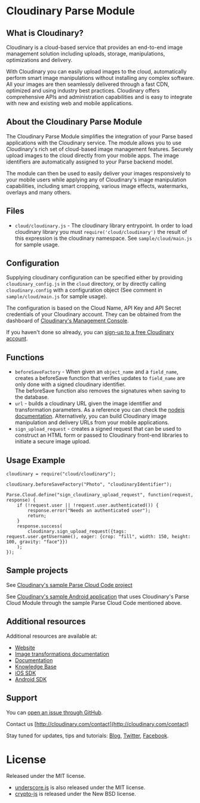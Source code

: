 # Cloudinary Parse Module

## What is Cloudinary?

Cloudinary is a cloud-based service that provides an end-to-end image management solution including uploads, storage, manipulations, optimizations and delivery.

With Cloudinary you can easily upload images to the cloud, automatically perform smart image manipulations without installing any complex software. 
All your images are then seamlessly delivered through a fast CDN, optimized and using industry best practices. 
Cloudinary offers comprehensive APIs and administration capabilities and is easy to integrate with new and existing web and mobile applications.

## About the Cloudinary Parse Module

The Cloudinary Parse Module simplifies the integration of your Parse based applications with the Cloudinary service. The module allows you to use Cloudinary's rich set of cloud-based image management features. Securely upload images to the cloud directly from your mobile apps. The image identifiers are automatically assigned to your Parse backend model. 

The module can then be used to easily deliver your images responsively to your mobile users while applying any of Cloudinary's image manipulation capabilities, including smart cropping, various image effects, watermarks, overlays and many others.


## Files

* `cloud/cloudinary.js` - The cloudinary library entrypoint. In order to load cloudinary library you must `require('cloud/cloudinary')` the result of this expression is the cloudinary namespace. See `sample/cloud/main.js` for sample usage.

## Configuration

Supplying cloudinary configuration can be specified either by providing `cloudinary_config.js` in the `cloud` directory, or by directly calling `cloudinary.config` with a configuration object (See comment in `sample/cloud/main.js` for sample usage). 

The configuration is based on the Cloud Name, API Key and API Secret credentials of your Cloudinary account. They can be obtained from the dashboard of [Cloudinary's Management Console](https://cloudinary.com/console).

If you haven't done so already, you can [sign-up to a free Cloudinary account](https://cloudinary.com/users/register/free).

## Functions

  * `beforeSaveFactory` - When given an `object_name` and a `field_name`, creates a beforeSave function that verifies updates to `field_name` are only done with a signed cloudinary identifier.   
     The beforeSave function also removes the signatures when saving to the database.
  * `url` - builds a cloudinary URL given the image identifier and transformation parameters. As a reference you can check the [nodejs documentation](http://cloudinary.com/documentation/node_image_manipulation). Alternatively, you can build Cloudinary image manipulation and delivery URLs from your mobile applications.
  * `sign_upload_request` - creates a signed request that can be used to construct an HTML form or passed to Cloudinary front-end libraries to initiate a secure image upload.

## Usage Example

````
cloudinary = require("cloud/cloudinary");

cloudinary.beforeSaveFactory("Photo", "cloudinaryIdentifier");

Parse.Cloud.define("sign_cloudinary_upload_request", function(request, response) {
    if (!request.user || !request.user.authenticated()) {
        response.error("Needs an authenticated user");
        return;
    }
    response.success(
        cloudinary.sign_upload_request({tags: request.user.getUsername(), eager: {crop: "fill", width: 150, height: 100, gravity: "face"}})
    );
});

````

## Sample projects

See [Cloudinary's sample Parse Cloud Code project](https://github.com/cloudinary/cloudinary_parse/tree/master/sample)

See [Cloudinary's sample Android application](https://github.com/cloudinary/cloudinary_android_parse_sample) that uses Cloudinary's Parse Cloud Module through the sample Parse Cloud Code mentioned above.

## Additional resources

Additional resources are available at:

* [Website](http://cloudinary.com)
* [Image transformations documentation](http://cloudinary.com/documentation/image_transformations)
* [Documentation](http://cloudinary.com/documentation)
* [Knowledge Base](http://support.cloudinary.com/forums)
* [iOS SDK](https://github.com/cloudinary/cloudinary_ios)
* [Android SDK](https://github.com/cloudinary/cloudinary_android)

## Support

You can [open an issue through GitHub](https://github.com/cloudinary/cloudinary_parse/issues).

Contact us [http://cloudinary.com/contact](http://cloudinary.com/contact)

Stay tuned for updates, tips and tutorials: [Blog](http://cloudinary.com/blog), [Twitter](https://twitter.com/cloudinary), [Facebook](http://www.facebook.com/Cloudinary).


# License
Released under the MIT license.

* [underscore.js](http://underscorejs.org/) is also released under the MIT license.
* [crypto-js](https://code.google.com/p/crypto-js/) is released under the New BSD license.

